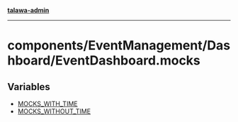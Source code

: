 [**talawa-admin**](../../../../README.md)

***

# components/EventManagement/Dashboard/EventDashboard.mocks

## Variables

- [MOCKS\_WITH\_TIME](variables/MOCKS_WITH_TIME.md)
- [MOCKS\_WITHOUT\_TIME](variables/MOCKS_WITHOUT_TIME.md)
